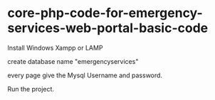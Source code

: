 # core-php-code-for-emergency-services-web-portal-basic-code

Install Windows Xampp or LAMP

create database name "emergencyservices"

every page give the Mysql Username and password.

Run the project.
